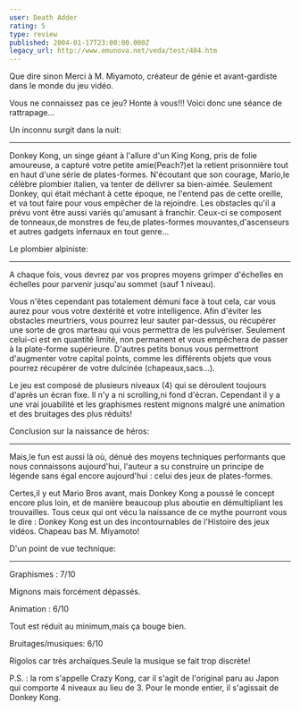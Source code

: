 ```yaml
---
user: Death Adder
rating: 5
type: review
published: 2004-01-17T23:00:00.000Z
legacy_url: http://www.emunova.net/veda/test/404.htm
---
```

Que dire sinon Merci à M. Miyamoto, créateur de génie et avant-gardiste dans le monde du jeu vidéo.  

Vous ne connaissez pas ce jeu? Honte à vous!!! Voici donc une séance de rattrapage...  

  

  

Un inconnu surgit dans la nuit:  

--------------------------------------  

Donkey Kong, un singe géant à l'allure d'un King Kong, pris de folie amoureuse, a capturé votre petite amie(Peach?)et la retient prisonnière tout en haut d'une série de plates-formes. N'écoutant que son courage, Mario,le célèbre plombier italien, va tenter de délivrer sa bien-aimée. Seulement Donkey, qui était méchant à cette époque, ne l'entend pas de cette oreille, et va tout faire pour vous empêcher de la rejoindre. Les obstacles qu'il a prévu vont être aussi variés qu'amusant à franchir. Ceux-ci se composent de tonneaux,de monstres de feu,de plates-formes mouvantes,d'ascenseurs et autres gadgets infernaux en tout genre...  

  

  

Le plombier alpiniste:  

---------------------------  

A chaque fois, vous devrez par vos propres moyens grimper d'échelles en échelles pour parvenir jusqu'au sommet (sauf 1 niveau).  

Vous n'êtes cependant pas totalement démuni face à tout cela, car vous aurez pour vous votre dextérité et votre intelligence. Afin d'éviter les obstacles meurtriers, vous pourrez leur sauter par-dessus, ou récupérer une sorte de gros marteau qui vous permettra de les pulvériser. Seulement celui-ci est en quantité limité, non permanent et vous empêchera de passer à la plate-forme supérieure. D'autres petits bonus vous permettront d'augmenter votre capital points, comme les différents objets que vous pourrez récupérer de votre dulcinée (chapeaux,sacs...).  

Le jeu est composé de plusieurs niveaux (4) qui se déroulent toujours d'après un écran fixe. Il n'y a ni scrolling,ni fond d'écran. Cependant il y a une vrai jouabilité et les graphismes restent mignons malgré une animation et des bruitages des plus réduits!  

  

  

Conclusion sur la naissance de héros:  

----------------------------------------------  

Mais,le fun est aussi là où, dénué des moyens techniques performants que nous connaissons aujourd'hui, l'auteur a su construire un principe de légende sans égal encore aujourd'hui : celui des jeux de plates-formes.  

Certes,il y eut Mario Bros avant, mais Donkey Kong a poussé le concept encore plus loin, et de manière beaucoup plus aboutie en démultipliant les trouvailles. Tous ceux qui ont vécu la naissance de ce mythe pourront vous le dire : Donkey Kong est un des incontournables de l'Histoire des jeux vidéos. Chapeau bas M. Miyamoto!  

  

  

D'un point de vue technique:  

-----------------------------------  

Graphismes : 7/10  

Mignons mais forcément dépassés.  

  

Animation : 6/10  

Tout est réduit au minimum,mais ça bouge bien.  

  

Bruitages/musiques: 6/10  

Rigolos car très archaïques.Seule la musique se fait trop discrète!  

  

P.S. : la rom s'appelle Crazy Kong, car il s'agit de l'original paru au Japon qui comporte 4 niveaux au lieu de 3\. Pour le monde entier, il s'agissait de Donkey Kong.